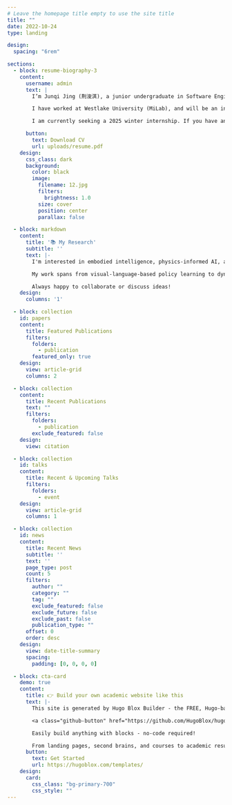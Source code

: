 ```yaml
---
# Leave the homepage title empty to use the site title
title: ""
date: 2022-10-24
type: landing

design:
  spacing: "6rem"

sections:
  - block: resume-biography-3
    content:
      username: admin
      text: |
        I’m Junqi Jing (荆浚淇), a junior undergraduate in Software Engineering at Harbin Institute of Technology. My research lies at the intersection of Embodied AI, Physical Simulation, and Multimodal Diffusion Models. 

        I have worked at Westlake University (MiLab), and will be an incoming exchange student at POSTECH under Prof. Kwang In Kim. I am a co-author of a paper accepted to ICLR 2025 (MTID) and involved in multiple ongoing projects related to physics-grounded LLMs and robotic learning from videos.

        I am currently seeking a 2025 winter internship. If you have any ideas or potential collaborations, feel free to contact me at [jqjing@stu.hit.edu.cn](mailto:jqjing@stu.hit.edu.cn) or [xingkong8527@gmail.com](mailto:xingkong8527@gmail.com).

      button:
        text: Download CV
        url: uploads/resume.pdf
    design:
      css_class: dark
      background:
        color: black
        image:
          filename: 12.jpg
          filters:
            brightness: 1.0
          size: cover
          position: center
          parallax: false

  - block: markdown
    content:
      title: '📚 My Research'
      subtitle: ''
      text: |-
        I'm interested in embodied intelligence, physics-informed AI, and generative modeling. I build systems that enable robots and agents to learn and reason in complex environments.

        My work spans from visual-language-based policy learning to dynamic 3D scene understanding using GNNs. Currently, I’m exploring how we can combine large language models, physical simulations, and diffusion policies to achieve generalizable decision-making.

        Always happy to collaborate or discuss ideas!
    design:
      columns: '1'

  - block: collection
    id: papers
    content:
      title: Featured Publications
      filters:
        folders:
          - publication
        featured_only: true
    design:
      view: article-grid
      columns: 2

  - block: collection
    content:
      title: Recent Publications
      text: ""
      filters:
        folders:
          - publication
        exclude_featured: false
    design:
      view: citation

  - block: collection
    id: talks
    content:
      title: Recent & Upcoming Talks
      filters:
        folders:
          - event
    design:
      view: article-grid
      columns: 1

  - block: collection
    id: news
    content:
      title: Recent News
      subtitle: ''
      text: ''
      page_type: post
      count: 5
      filters:
        author: ""
        category: ""
        tag: ""
        exclude_featured: false
        exclude_future: false
        exclude_past: false
        publication_type: ""
      offset: 0
      order: desc
    design:
      view: date-title-summary
      spacing:
        padding: [0, 0, 0, 0]

  - block: cta-card
    demo: true
    content:
      title: 👉 Build your own academic website like this
      text: |-
        This site is generated by Hugo Blox Builder - the FREE, Hugo-based open source website builder trusted by 250,000+ academics like you.

        <a class="github-button" href="https://github.com/HugoBlox/hugo-blox-builder" data-color-scheme="no-preference: light; light: light; dark: dark;" data-icon="octicon-star" data-size="large" data-show-count="true" aria-label="Star HugoBlox/hugo-blox-builder on GitHub">Star</a>

        Easily build anything with blocks - no-code required!

        From landing pages, second brains, and courses to academic resumés, conferences, and tech blogs.
      button:
        text: Get Started
        url: https://hugoblox.com/templates/
    design:
      card:
        css_class: "bg-primary-700"
        css_style: ""
---
```

